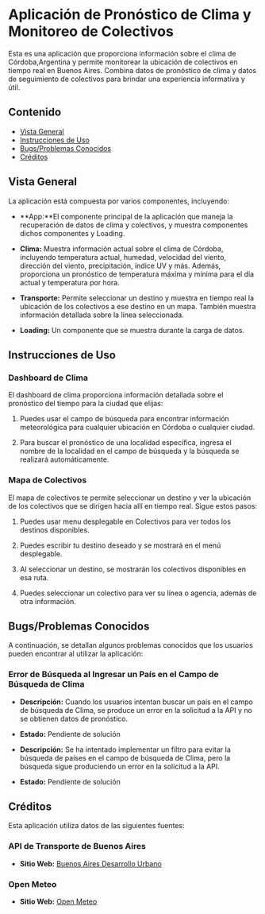 # Aplicación de Pronóstico de Clima y Monitoreo de Colectivos

Esta es una aplicación que proporciona información sobre el clima de Córdoba,Argentina y permite monitorear la ubicación de colectivos en tiempo real en Buenos Aires. Combina datos de pronóstico de clima y datos de seguimiento de colectivos para brindar una experiencia informativa y útil.

## Contenido

- [Vista General](#vista-general)
- [Instrucciones de Uso](#instrucciones-de-uso)
- [Bugs/Problemas Conocidos](#bugsproblemas-conocidos)
- [Créditos](#créditos)

## Vista General

La aplicación está compuesta por varios componentes, incluyendo:

- **App:**El componente principal de la aplicación que maneja la recuperación de datos de clima y colectivos, y muestra componentes dichos componentes y Loading.

- **Clima:** Muestra información actual sobre el clima de Córdoba, incluyendo temperatura actual, humedad, velocidad del viento, dirección del viento, precipitación, índice UV y más. Además, proporciona un pronóstico de temperatura máxima y mínima para el día actual y temperatura por hora.

- **Transporte:** Permite seleccionar un destino y muestra en tiempo real la ubicación de los colectivos a ese destino en un mapa. También muestra información detallada sobre la línea seleccionada.

- **Loading:** Un componente que se muestra durante la carga de datos.

## Instrucciones de Uso

### Dashboard de Clima

El dashboard de clima proporciona información detallada sobre el pronóstico del tiempo para la ciudad que elijas:

1. Puedes usar el campo de búsqueda para encontrar información meteorológica para cualquier ubicación en Córdoba o cualquier ciudad.

2. Para buscar el pronóstico de una localidad específica, ingresa el nombre de la localidad en el campo de búsqueda y la búsqueda se realizará automáticamente. 

### Mapa de Colectivos

El mapa de colectivos te permite seleccionar un destino y ver la ubicación de los colectivos que se dirigen hacia allí en tiempo real. Sigue estos pasos:

1. Puedes usar menu desplegable en Colectivos para ver todos los destinos disponibles.

2. Puedes escribir tu destino deseado y se mostrará en el menú desplegable.

3. Al seleccionar un destino, se mostrarán los colectivos disponibles en esa ruta.

4. Puedes seleccionar un colectivo para ver su línea o agencia, además de otra información. 

## Bugs/Problemas Conocidos

A continuación, se detallan algunos problemas conocidos que los usuarios pueden encontrar al utilizar la aplicación:

### Error de Búsqueda al Ingresar un País en el Campo de Búsqueda de Clima

- **Descripción:** Cuando los usuarios intentan buscar un país en el campo de búsqueda de Clima, se produce un error en la solicitud a la API y no se obtienen datos de pronóstico.
- **Estado:** Pendiente de solución

- **Descripción:** Se ha intentado implementar un filtro para evitar la búsqueda de países en el campo de búsqueda de Clima, pero la búsqueda sigue produciendo un error en la solicitud a la API.
- **Estado:** Pendiente de solución

## Créditos

Esta aplicación utiliza datos de las siguientes fuentes:

### API de Transporte de Buenos Aires

- **Sitio Web:** [Buenos Aires Desarrollo Urbano](https://buenosaires.gob.ar/desarrollourbano/transporte/apitransporte)

### Open Meteo

- **Sitio Web:** [Open Meteo](https://open-meteo.com/en/docs)